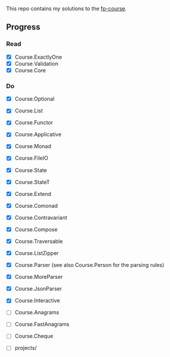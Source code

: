 This repo contains my solutions to the [fp-course](https://github.com/system-f/fp-course).

## Progress

### Read
  * [x] Course.ExactlyOne
  * [x] Course.Validation
  * [x] Course.Core

### Do
  * [x] Course.Optional
  * [x] Course.List
  * [x] Course.Functor
  * [x] Course.Applicative
  * [x] Course.Monad
  * [x] Course.FileIO
  * [x] Course.State
  * [x] Course.StateT
  * [x] Course.Extend
  * [x] Course.Comonad
  * [x] Course.Contravariant
  * [x] Course.Compose
  * [x] Course.Traversable
  * [x] Course.ListZipper
  * [x] Course.Parser (see also Course.Person for the parsing rules)
  * [x] Course.MoreParser
  * [x] Course.JsonParser
  * [x] Course.Interactive
  * [ ] Course.Anagrams
  * [ ] Course.FastAnagrams
  * [ ] Course.Cheque
  * [ ] projects/


